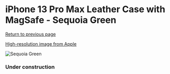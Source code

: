 # iPhone 13 Pro Max Leather Case with MagSafe - Sequoia Green

[Return to previous page](/iphone_13)

[High-resolution image from Apple](https://store.storeimages.cdn-apple.com/8756/as-images.apple.com/is/MM1Q3?wid=4500&hei=4500&fmt=png)

<div style="width: 384px"><img src="/everypreview/MM1Q3.png" alt="Sequoia Green"></div>

### Under construction

